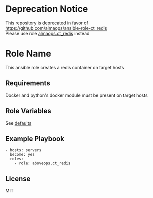# Deprecation Notice
This repository is deprecated in favor of https://github.com/almaops/ansible-role-ct_redis  
Please use role [almaops.ct_redis](https://galaxy.ansible.com/almaops/ct_redis) instead

Role Name
=========

This ansible role creates a redis container on target hosts

Requirements
------------

Docker and python's docker module must be present on target hosts

Role Variables
--------------

See [defaults](defaults/main.yml)

Example Playbook
----------------

```
- hosts: servers
  become: yes
  roles:
    - role: aboveops.ct_redis
```

License
-------

MIT
